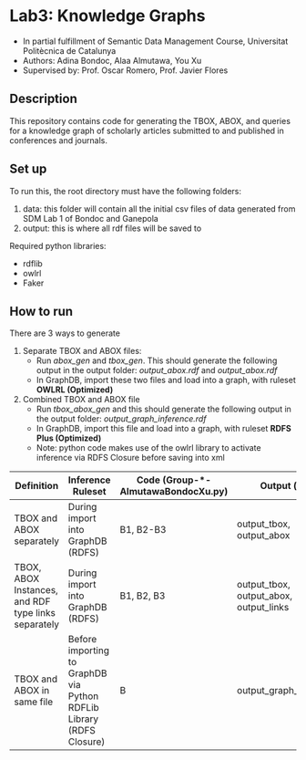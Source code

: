 # Lab3: Knowledge Graphs
- In partial fulfillment of Semantic Data Management Course, Universitat Politècnica de Catalunya
- Authors: Adina Bondoc, Alaa Almutawa, You Xu
- Supervised by: Prof. Oscar Romero, Prof. Javier Flores

## Description
This repository contains code for generating the TBOX, ABOX, and queries for a knowledge graph of scholarly articles submitted to and published in conferences and journals.

## Set up
To run this, the root directory must have the following folders:
1. data: this folder will contain all the initial csv files of data generated from SDM Lab 1 of Bondoc and Ganepola
2. output: this is where all rdf files will be saved to

Required python libraries:
- rdflib
- owlrl
- Faker

## How to run
There are 3 ways to generate
1. Separate TBOX and ABOX files: 
    - Run *abox_gen* and *tbox_gen*. This should generate the following output in the output folder: *output_abox.rdf* and *output_abox.rdf*
    - In GraphDB, import these two files and load into a graph, with ruleset **OWLRL (Optimized)**
2. Combined TBOX and ABOX file
    - Run *tbox_abox_gen* and this should generate the following output in the output folder: *output_graph_inference.rdf*
    - In GraphDB, import this file and load into a graph, with ruleset **RDFS Plus (Optimized)**
    - Note: python code makes use of the owlrl library to activate inference via RDFS Closure before saving into xml

Definition |	Inference Ruleset	|	Code (Group-*-AlmutawaBondocXu.py)	|	Output (.rdf)
--- | --- | --- | --- 
TBOX and ABOX separately	|	During import into GraphDB (RDFS)	|	B1, B2-B3	|	output_tbox, output_abox
TBOX, ABOX Instances, and RDF type links separately	|	During import into GraphDB (RDFS)	|	B1, B2, B3	|	output_tbox, output_abox, output_links
TBOX and ABOX in same file	|	Before importing to GraphDB via Python RDFLib Library (RDFS Closure)	|	B	|	output_graph_inference
